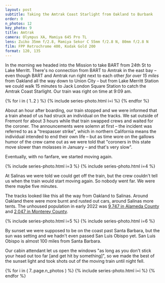 ```yaml
---
layout: post
subtitle: Taking the Amtrak Coast Starlight from Oakland to Burbank
order: 0
n_photos: 12
key_photo: 9
title: Amtrak
camera: Olympus XA, Mamiya 645 Pro TL
lens: Zuiko 35mm f/2.8, Mamiya Sekor C 55mm f/2.8 N, 80mm f/2.8 N
film: FPP Retrochrome 400, Kodak Gold 200
format: 120, 135
---
```


In the morning we headed into the Mission to take BART from 24th St to Lake Merritt. There's no connection from BART to Amtrak in the east bay – even though BART and Amtrak run right next to each other *for over 15 miles* from Oakland all the way down to Union City – but from Lake Merritt Station we could walk 15 minutes to Jack London Square Station to catch the Amtrak Coast Starlight. Our train was right on time at 9:09 am.

{% for i in ( 1..2 ) %}
  {% include series-photo.html i=i %}
{% endfor %}

About an hour after boarding, our train stopped and we were informed that a train ahead of us had struck an individual on the tracks. We sat outside of Fremont for about 3 hours while that train swapped crews and waited for the coroner. The announcements were solemn at first – the incident was referred to as a "trespasser strike", which in northern California means the individual intended to end their own life – but as time wore on the gallows humor of the crew came out as we were told that "coroners in this state move slower than molasses in January – and that's very slow".

Eventually, with no fanfare, we started moving again.

{% include series-photo.html i=3 %}
{% include series-photo.html i=4 %}

At Salinas we were told we could get off the train, but the crew couldn't tell us when the train would start moving again. So nobody went far. We were there maybe five minutes.

The tracks looked like this all the way from Oakland to Salinas. Around Oakland there were more burnt and rusted out cars, around Salinas more tents. The unhoused population in early 2022 was [9,747 in Alameda County](https://everyonehome.org/main/continuum-of-care/everyone-counts/) and [2,047 in Monterey County](https://localnewsmatters.org/2022/07/19/halving-homelessness-monterey-county-leaders-outline-5-year-goal-during-summit/).

{% include series-photo.html i=5 %}
{% include series-photo.html i=6 %}

By sunset we were supposed to be on the coast past Santa Barbara, but the sun was setting and we hadn't even passed San Luis Obispo yet. San Luis Obispo is almost 100 miles from Santa Barbara.

Our cabin attendant let us open the windows "as long as you don't stick your head out too far [and get hit by something]", so we made the best of the sunset light and took shots out of the moving train until night fell.

{% for i in ( 7..page.n_photos ) %}
  {% include series-photo.html i=i %}
{% endfor %}